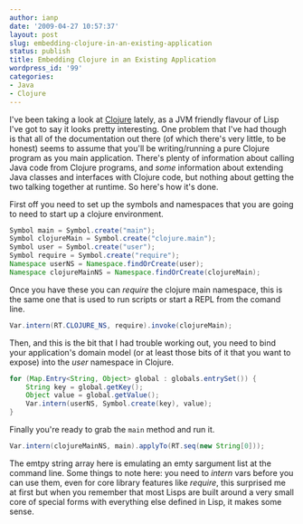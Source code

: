 ```yaml
---
author: ianp
date: '2009-04-27 10:57:37'
layout: post
slug: embedding-clojure-in-an-existing-application
status: publish
title: Embedding Clojure in an Existing Application
wordpress_id: '99'
categories:
- Java
- Clojure
---
```


I've been taking a look at [Clojure][01] lately, as a JVM friendly
flavour of Lisp I've got to say it looks pretty interesting. One problem
that I've had though is that all of the documentation out there (of
which there's very little, to be honest) seems to assume that you'll be
writing/running a pure Clojure program as you main application. There's
plenty of information about calling Java code from Clojure programs, and
*some* information about extending Java classes and interfaces with
Clojure code, but nothing about getting the two talking together at
runtime. So here's how it's done.

First off you need to set up the
symbols and namespaces that you are going to need to start up a clojure
environment.

```java
Symbol main = Symbol.create("main");
Symbol clojureMain = Symbol.create("clojure.main");
Symbol user = Symbol.create("user");
Symbol require = Symbol.create("require");
Namespace userNS = Namespace.findOrCreate(user);
Namespace clojureMainNS = Namespace.findOrCreate(clojureMain);
```

Once you have these you can *require* the clojure main namespace, this
is the same one that is used to run scripts or start a REPL from the
comand line.

```java
Var.intern(RT.CLOJURE_NS, require).invoke(clojureMain);
```

Then, and this is the bit that I had trouble working out, you need to
bind your application's domain model (or at least those bits of it that
you want to expose) into the *user* namespace in Clojure.

```java
for (Map.Entry<String, Object> global : globals.entrySet()) {
    String key = global.getKey();
    Object value = global.getValue();
    Var.intern(userNS, Symbol.create(key), value);
}
```

Finally you're ready to grab the `main` method and run it.

```java
Var.intern(clojureMainNS, main).applyTo(RT.seq(new String[0]));
```

The emtpy string array here is emulating an emty sargument list at the
command line. Some things to note here: you need to *intern* vars
before you can use them, even for core library features like
*require*, this surprised me at first but when you remember that most
Lisps are built around a very small core of special forms with
everything else defined in Lisp, it makes some sense.

[01]: http://www.clojure.org/
